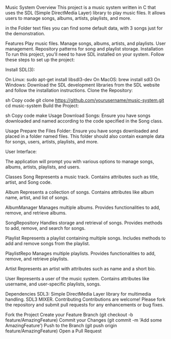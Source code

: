 Music System
Overview
This project is a music system written in C that uses the SDL (Simple DirectMedia Layer) library to play music files. It allows users to manage songs, albums, artists, playlists, and more.

in the Folder text files you can find some default data, with 3 songs just for the demonstration.

Features
Play music files.
Manage songs, albums, artists, and playlists.
User management.
Repository patterns for song and playlist storage.
Installation
To run this project, you'll need to have SDL installed on your system. Follow these steps to set up the project:

Install SDL(3):

On Linux: sudo apt-get install libsdl3-dev
On MacOS: brew install sdl3
On Windows: Download the SDL development libraries from the SDL website and follow the installation instructions.
Clone the Repository:

sh
Copy code
git clone https://github.com/yourusername/music-system.git
cd music-system
Build the Project:

sh
Copy code
make
Usage
Download Songs:
Ensure you have songs downloaded and named according to the code specified in the Song class.

Usage
Prepare the Files Folder:
Ensure you have songs downloaded and placed in a folder named files. This folder should also contain example data for songs, users, artists, playlists, and more.

User Interface:

The application will prompt you with various options to manage songs, albums, artists, playlists, and users.


Classes
Song
Represents a music track. Contains attributes such as title, artist, and Song code.

Album
Represents a collection of songs. Contains attributes like album name, artist, and list of songs.

AlbumManager
Manages multiple albums. Provides functionalities to add, remove, and retrieve albums.

SongRepository
Handles storage and retrieval of songs. Provides methods to add, remove, and search for songs.

Playlist
Represents a playlist containing multiple songs. Includes methods to add and remove songs from the playlist.

PlaylistRepo
Manages multiple playlists. Provides functionalities to add, remove, and retrieve playlists.

Artist
Represents an artist with attributes such as name and a short bio.

User
Represents a user of the music system. Contains attributes like username, and user-specific playlists, songs.

Dependencies
SDL3: Simple DirectMedia Layer library for multimedia handling.
SDL3 MIXER.
Contributing
Contributions are welcome! Please fork the repository and submit pull requests for any enhancements or bug fixes.

Fork the Project
Create your Feature Branch (git checkout -b feature/AmazingFeature)
Commit your Changes (git commit -m 'Add some AmazingFeature')
Push to the Branch (git push origin feature/AmazingFeature)
Open a Pull Request

